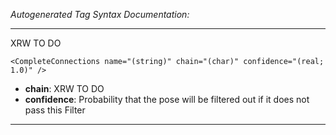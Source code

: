 _Autogenerated Tag Syntax Documentation:_

---
XRW TO DO

```
<CompleteConnections name="(string)" chain="(char)" confidence="(real; 1.0)" />
```

-   **chain**: XRW TO DO
-   **confidence**: Probability that the pose will be filtered out if it does not pass this Filter

---
